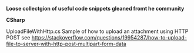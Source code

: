 **Loose collectgion of useful code snippets gleaned fromt he community**

**CSharp**

UploadFileWithHttp.cs     Sample of how to upload an attachment using HTTP POST
see https://stackoverflow.com/questions/19954287/how-to-upload-file-to-server-with-http-post-multipart-form-data

